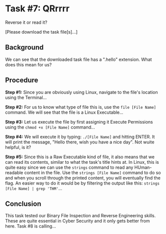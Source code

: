 # Task #7: QRrrrr

Reverse it or read it?

[Please download the task file[s]...]

## Background

We can see that the downloaded task file has a ".hello" extension. What does this mean for us?

## Procedure

**Step #1:** Since you are obviously using Linux, navigate to the file's location using the Terminal...

**Step #2:** For us to know what type of file this is, use the `file [File Name]` command. We will see that the file is a Linux Executable...

**Step #3:** Let us execute the file by first assigning it Execute Permissions using the `chmod +x [File Name]` command...

**Step #4:** We will execute it by typing: `./[File Name]` and hitting ENTER. It will print the message, "Hello there, wish you have a nice day". Not wuite helpful, is it?

**Step #5:** Since this is a Raw Executable kind of file, it also means that we can read its contents, similar to what the task's title hints at. In Linux, this is quite easy since we can use the `strings` command to read any HUman-readable content in the file. Use the `strings [File Name]` command to do so and when you scroll through the printed content, you will eventually find the flag. An easier way to do it would be by filtering the output like this: `strings [File Name] | grep 'THM'`...

## Conclusion

This task tested our Binary File Inspection and Reverse Engineering skills. These are quite essential in Cyber Security and it only gets better from here. Task #8 is calling...
